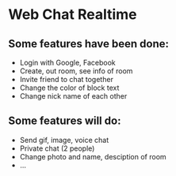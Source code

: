 # Web Chat Realtime
## Some features have been done:
  - Login with Google, Facebook
  - Create, out room, see info of room
  - Invite friend to chat together
  - Change the color of block text
  - Change nick name of each other
  
## Some features will do:
  - Send gif, image, voice chat
  - Private chat (2 people)
  - Change photo and name, desciption of room
  - ...
